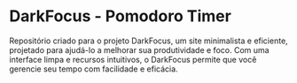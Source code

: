 # DarkFocus - Pomodoro Timer
 Repositório criado para o projeto DarkFocus, um site minimalista e eficiente, projetado para ajudá-lo a melhorar sua produtividade e foco. 
 Com uma interface limpa e recursos intuitivos, o DarkFocus permite que você gerencie seu tempo com facilidade e eficácia.
